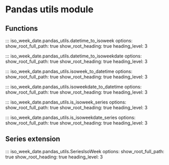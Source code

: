# Pandas utils module

## Functions

::: iso_week_date.pandas_utils.datetime_to_isoweek
    options:
        show_root_full_path: true
        show_root_heading: true
        heading_level: 3

::: iso_week_date.pandas_utils.datetime_to_isoweekdate
    options:
        show_root_full_path: true
        show_root_heading: true
        heading_level: 3

::: iso_week_date.pandas_utils.isoweek_to_datetime
    options:
        show_root_full_path: true
        show_root_heading: true
        heading_level: 3

::: iso_week_date.pandas_utils.isoweekdate_to_datetime
    options:
        show_root_full_path: true
        show_root_heading: true
        heading_level: 3

::: iso_week_date.pandas_utils.is_isoweek_series
    options:
        show_root_full_path: true
        show_root_heading: true
        heading_level: 3

::: iso_week_date.pandas_utils.is_isoweekdate_series
    options:
        show_root_full_path: true
        show_root_heading: true
        heading_level: 3

## Series extension

::: iso_week_date.pandas_utils.SeriesIsoWeek
    options:
        show_root_full_path: true
        show_root_heading: true
        heading_level: 3
